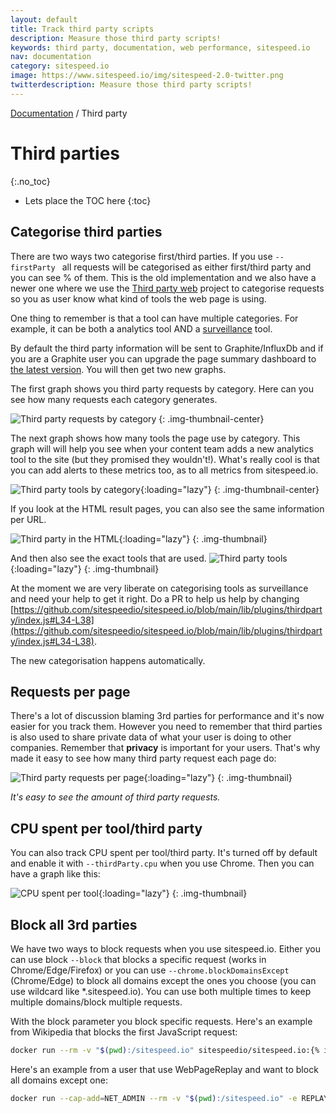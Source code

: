 ```yaml
---
layout: default
title: Track third party scripts
description: Measure those third party scripts!
keywords: third party, documentation, web performance, sitespeed.io
nav: documentation
category: sitespeed.io
image: https://www.sitespeed.io/img/sitespeed-2.0-twitter.png
twitterdescription: Measure those third party scripts!
---
```


[Documentation]({{site.baseurl}}/documentation/sitespeed.io/) / Third party

# Third parties
{:.no_toc}

* Lets place the TOC here
{:toc}


## Categorise third parties
There are two ways two categorise first/third parties. If you use  `--firstParty ` all requests will be categorised as either first/third party and you can see % of them. This is the old implementation and we also have a newer one where we use the [Third party web](https://github.com/patrickhulce/third-party-web) project to categorise requests so you as user know what kind of tools the web page is using.


One thing to remember is that a tool can have multiple categories. For example, it can be both a analytics tool AND a [surveillance](https://en.wikipedia.org/wiki/Surveillance_capitalism) tool.

By default the third party information will be sent to Graphite/InfluxDb and if you are a Graphite user you can upgrade the page summary dashboard to [the latest version](https://github.com/sitespeedio/grafana-bootstrap-docker/blob/main/dashboards/graphite/PageSummary.json). You will then get two new graphs.

The first graph shows you third party requests by category. Here can you see how many requests each category generates.

![Third party requests by category]({{site.baseurl}}/img/8.9/thirdparty-requests-grafana.png)
{: .img-thumbnail-center}

The next graph shows how many tools the page use by category. This graph will will help you see when your content team adds a new analytics tool to the site (but they promised they wouldn't!). What's really cool is that you can add alerts to these metrics too, as to all metrics from sitespeed.io.

![Third party tools by category]({{site.baseurl}}/img/8.9/thirdparty-tools-grafana.png){:loading="lazy"}
{: .img-thumbnail-center}

If you look at the HTML result pages, you can also see the same information per URL.

![Third party in the HTML]({{site.baseurl}}/img/8.9/thirdparty-html.png){:loading="lazy"}
{: .img-thumbnail}

And then also see the exact tools that are used.
![Third party tools]({{site.baseurl}}/img/8.9/thirdparty-tools-html.png){:loading="lazy"}
{: .img-thumbnail}

At the moment we are very liberate on categorising tools as surveillance and need your help to get it right. Do a PR to help us help by changing [https://github.com/sitespeedio/sitespeed.io/blob/main/lib/plugins/thirdparty/index.js#L34-L38](https://github.com/sitespeedio/sitespeed.io/blob/main/lib/plugins/thirdparty/index.js#L34-L38).

The new categorisation happens automatically.


## Requests per page
There's a lot of discussion blaming 3rd parties for performance and it's now easier for you track them. However you need to remember that third parties is also used to share private data of what your user is doing to other companies. Remember that **privacy** is important for your users. That's why made it easy to see how many third party request each page do:

![Third party requests per page]({{site.baseurl}}/img/thirdpartyrequests-pages.png){:loading="lazy"}
{: .img-thumbnail}
<p class="image-info">
 <em class="small center">It's easy to see the amount of third party requests.</em>
</p>

## CPU spent per tool/third party
You can also track CPU spent per tool/third party. It's turned off by default and enable it with `--thirdParty.cpu` when you use Chrome. Then you can have a graph like this:

![CPU spent per tool]({{site.baseurl}}/img/cpu-per-tool.png){:loading="lazy"}
{: .img-thumbnail}

## Block all 3rd parties

We have two ways to block requests when you use sitespeed.io. Either you can use block `--block` that blocks a specific request (works in Chrome/Edge/Firefox) or you can use `--chrome.blockDomainsExcept` (Chrome/Edge) to block all domains except the ones you choose (you can use wildcard like *.sitespeed.io). You can use both multiple times to keep multiple domains/block multiple requests.

With the block parameter you block specific requests. Here's an example from Wikipedia that blocks the first JavaScript request:

~~~bash
docker run --rm -v "$(pwd):/sitespeed.io" sitespeedio/sitespeed.io:{% include version/sitespeed.io.txt %} --block "https://en.wikipedia.org/w/load.php?lang=en&modules=startup&only=scripts&raw=1&skin=vector" https://en.wikipedia.org/wiki/Barack_Obama
~~~


Here's an example from a user that use WebPageReplay and want to block all domains except one:

~~~bash
docker run --cap-add=NET_ADMIN --rm -v "$(pwd):/sitespeed.io" -e REPLAY=true -e LATENCY=100 sitespeedio/sitespeed.io:{% include version/sitespeed.io.txt %} --firstParty ".*(move.com|realtor.com|moveaws.com|rdcpix.com).*" --browsertime.chrome.blockDomainsExcept "*.realtor.com" https://www.realtor.com/
~~~